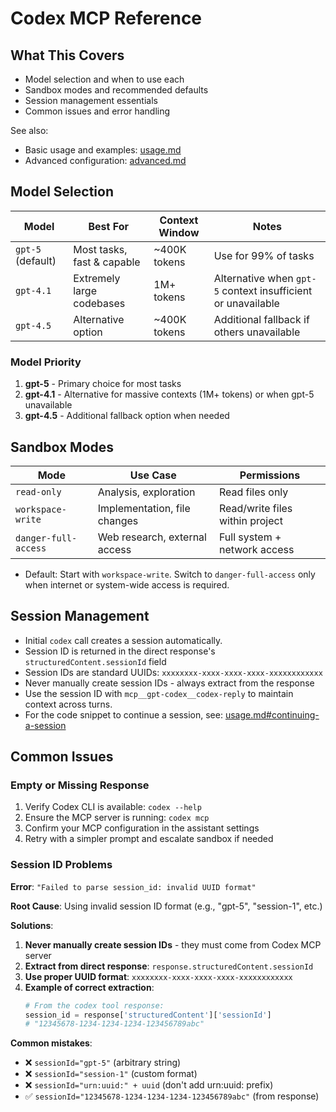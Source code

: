 # Codex MCP Reference

## What This Covers

- Model selection and when to use each
- Sandbox modes and recommended defaults
- Session management essentials
- Common issues and error handling

See also:

- Basic usage and examples: [usage.md](./usage.md)
- Advanced configuration: [advanced.md](./advanced.md)

## Model Selection

| Model             | Best For                   | Context Window | Notes                                                        |
|-------------------|----------------------------|----------------|--------------------------------------------------------------|
| `gpt-5` (default) | Most tasks, fast & capable | ~400K tokens   | Use for 99% of tasks                                         |
| `gpt-4.1`         | Extremely large codebases  | 1M+ tokens     | Alternative when `gpt-5` context insufficient or unavailable |
| `gpt-4.5`         | Alternative option         | ~400K tokens   | Additional fallback if others unavailable                    |

### Model Priority

1. **gpt-5** - Primary choice for most tasks
2. **gpt-4.1** - Alternative for massive contexts (1M+ tokens) or when gpt-5 unavailable
3. **gpt-4.5** - Additional fallback option when needed

## Sandbox Modes

| Mode                 | Use Case                      | Permissions                     |
|----------------------|-------------------------------|---------------------------------|
| `read-only`          | Analysis, exploration         | Read files only                 |
| `workspace-write`    | Implementation, file changes  | Read/write files within project |
| `danger-full-access` | Web research, external access | Full system + network access    |

- Default: Start with `workspace-write`. Switch to `danger-full-access` only when internet or system-wide access is
  required.

## Session Management

- Initial `codex` call creates a session automatically.
- Session ID is returned in the direct response's `structuredContent.sessionId` field
- Session IDs are standard UUIDs: `xxxxxxxx-xxxx-xxxx-xxxx-xxxxxxxxxxxx`
- Never manually create session IDs - always extract from the response
- Use the session ID with `mcp__gpt-codex__codex-reply` to maintain context across turns.
- For the code snippet to continue a session, see: [usage.md#continuing-a-session](./usage.md#continuing-a-session)

## Common Issues

### Empty or Missing Response

1. Verify Codex CLI is available: `codex --help`
2. Ensure the MCP server is running: `codex mcp`
3. Confirm your MCP configuration in the assistant settings
4. Retry with a simpler prompt and escalate sandbox if needed

### Session ID Problems

**Error**:
`"Failed to parse session_id: invalid UUID format"`

**Root Cause**: Using invalid session ID format (e.g., "gpt-5", "session-1", etc.)

**Solutions**:

1. **Never manually create session IDs** - they must come from Codex MCP server
2. **Extract from direct response**: `response.structuredContent.sessionId`
3. **Use proper UUID format**: `xxxxxxxx-xxxx-xxxx-xxxx-xxxxxxxxxxxx`
4. **Example of correct extraction**:
   ```python
   # From the codex tool response:
   session_id = response['structuredContent']['sessionId']
   # "12345678-1234-1234-1234-123456789abc"
   ```

**Common mistakes**:

- ❌ `sessionId="gpt-5"` (arbitrary string)
- ❌ `sessionId="session-1"` (custom format)
- ❌ `sessionId="urn:uuid:" + uuid` (don't add urn:uuid: prefix)
- ✅ `sessionId="12345678-1234-1234-1234-123456789abc"` (from response)